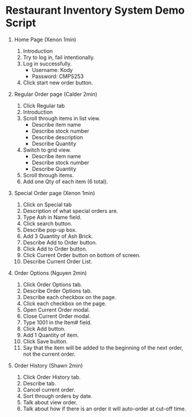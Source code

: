 # Restaurant Inventory System Demo Script

1. Home Page (Xenon 1min)
   1. Introduction
   2. Try to log in, fail intentionally.
   3. Log in successfully.  
        * Username: Kody
        * Password: CMPS253
   4. Click start new order button. 

2. Regular Order page (Calder 2min)
    1. Click Regular tab
    2. Introduction
    3. Scroll through items in list view.
        * Describe item name
        * Describe stock number
        * Describe description
        * Describe Quantity
    4. Switch to grid view.
        * Describe item name
        * Describe stock number
        * Describe Quantity
    5. Scroll through items.
    6. Add one Qty of each item (6 total).
   
3. Special Order page (Xenon 1min)
    1. Click on Special tab
    2. Description of what special orders are.
    3. Type Ash in Name field.
    4. Click search button.
    5. Describe pop-up box.
    6. Add 3 Quantity of Ash Brick.
    7. Describe Add to Order button.
    8. Click Add to Order button.
    9. Click Current Order button on bottom of screen.
    10. Describe Current Order List.

4. Order Options (Nguyen 2min) 
    1. Click Order Options tab.
    2. Describe Order Options tab.
    3. Describe each checkbox on the page.
    4. Click each checkbox on the page.
    5. Open Current Order modal.
    6. Close Current Order modal.
    7. Type 1001 in the Item# field.
    8. Click Add button.
    9. Add 1 Quantity of item.
    10. Click Save button.
    11. Say that the item will be added to the beginning of the next order, not the current order.

5. Order History (Shawn 2min)
   1. Click Order History tab.
   2. Describe tab.
   3. Cancel current order.
   4. Sort through orders by date.
   5. Talk about view order.
   6. Talk about how if there is an order it will auto-order at cut-off time.